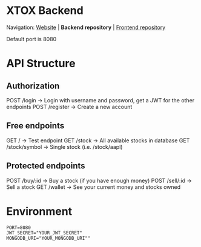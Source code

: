 # XTOX Backend

Navigation: [Website][1] | **Backend repository** | [Frontend repository][2]

  [1]: https://xtox.vercel.app
  [2]: https://github.com/singiamtel/xtox-front

Default port is 8080

# API Structure

## Authorization

POST /login -> Login with username and password, get a JWT for the other endpoints
POST /register -> Create a new account

## Free endpoints

GET / -> Test endpoint
GET /stock -> All available stocks in database
GET /stock/symbol -> Single stock (i.e. /stock/aapl)

## Protected endpoints

POST /buy/:id -> Buy a stock (if you have enough money)
POST /sell/:id -> Sell a stock
GET /wallet -> See your current money and stocks owned

# Environment

```
PORT=8080
JWT_SECRET="YOUR_JWT_SECRET"
MONGODB_URI="YOUR_MONGODB_URI""
```
